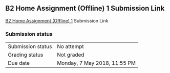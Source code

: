 <h2>B2 Home Assignment (Offline) 1 Submission Link</h2><a href="..%5Cfile%5CB2%20Home%20Assignment%20%28Offline%29%201.docx">B2 Home Assignment (Offline) 1</a> Submission Link<br />

<h3>Submission status</h3><table>
<tbody><tr>
<td>Submission status</td>
<td>No attempt</td>
</tr>
<tr>
<td>Grading status</td>
<td>Not graded</td>
</tr>
<tr>
<td>Due date</td>
<td>Monday, 7 May 2018, 11:55 PM</td>
</tr>

</tbody>
</table>



